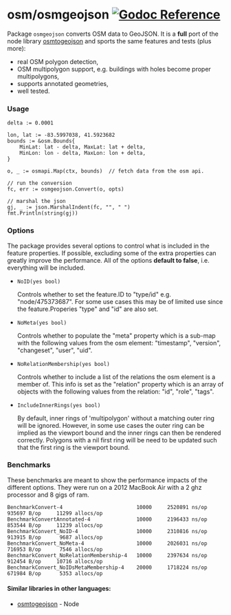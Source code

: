 osm/osmgeojson [![Godoc Reference](https://godoc.org/github.com/paulmach/osm/osmgeojson?status.png)](https://godoc.org/github.com/paulmach/osm/osmgeojson)
=================

Package `osmgeojson` converts OSM data to GeoJSON. It is a **full** port of the
node library [osmtogeojson](https://github.com/tyrasd/osmtogeojson) and sports
the same features and tests (plus more):

* real OSM polygon detection,
* OSM multipolygon support, e.g. buildings with holes become proper multipolygons,
* supports annotated geometries,
* well tested.

### Usage

```
delta := 0.0001

lon, lat := -83.5997038, 41.5923682
bounds := &osm.Bounds{
	MinLat: lat - delta, MaxLat: lat + delta,
	MinLon: lon - delta, MaxLon: lon + delta,
}

o, _ := osmapi.Map(ctx, bounds)  // fetch data from the osm api.

// run the conversion
fc, err := osmgeojson.Convert(o, opts)

// marshal the json
gj, _ := json.MarshalIndent(fc, "", " ")
fmt.Println(string(gj))
```

### Options

The package provides several options to control what is included in the feature properties.
If possible, excluding some of the extra properties	can greatly improve the performance.
All of the options **default to false**, i.e. everything will be included.

* `NoID(yes bool)`

	Controls whether to set the feature.ID to "type/id" e.g. "node/475373687". For some use cases
	this may be of limited use since the feature.Properies "type" and "id" are also set.

* `NoMeta(yes bool)`

	Controls whether to populate the "meta" property which is a sub-map with the
	following values from the osm element: "timestamp", "version", "changeset", "user", "uid".

* `NoRelationMembership(yes bool)`

	Controls whether to include a list of the relations the osm element is a member of.
	This info is set as the "relation" property which is an array of objects with the
	following values from the relation: "id", "role", "tags".

* `IncludeInnerRings(yes bool)`

	By default, inner rings of 'multipolygon' without a matching outer ring will be ignored.
	However, in some use cases the outer ring can be implied as the viewport bound and the inner rings
	can then be rendered correctly. Polygons with a nil first ring will be need to be updated such
	that the first ring is the viewport bound.


### Benchmarks

These benchmarks are meant to show the performance impacts of the different options.
They were run on a 2012 MacBook Air with a 2 ghz processor and 8 gigs of ram.

```
BenchmarkConvert-4                        10000     2520891 ns/op     935697 B/op     11299 allocs/op
BenchmarkConvertAnnotated-4               10000     2196433 ns/op     853544 B/op     11239 allocs/op
BenchmarkConvert_NoID-4                   10000     2310816 ns/op     913915 B/op      9687 allocs/op
BenchmarkConvert_NoMeta-4                 10000     2026031 ns/op     716953 B/op      7546 allocs/op
BenchmarkConvert_NoRelationMembership-4   10000     2397634 ns/op     912454 B/op     10716 allocs/op
BenchmarkConvert_NoIDsMetaMembership-4    20000     1718224 ns/op     671984 B/op      5353 allocs/op
```

#### Similar libraries in other languages:

* [osmtogeojson](https://github.com/tyrasd/osmtogeojson) - Node
